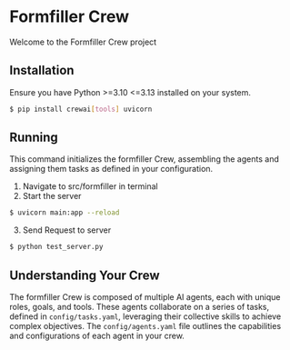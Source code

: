 # Formfiller Crew

Welcome to the Formfiller Crew project
## Installation

Ensure you have Python >=3.10 <=3.13 installed on your system.



```bash
$ pip install crewai[tools] uvicorn 
```

## Running
This command initializes the formfiller Crew, assembling the agents and assigning them tasks as defined in your configuration.

1. Navigate to src/formfiller in terminal
2. Start the server
```bash
$ uvicorn main:app --reload
```
3. Send Request to server
```bash
$ python test_server.py
```
## Understanding Your Crew

The formfiller Crew is composed of multiple AI agents, each with unique roles, goals, and tools. These agents collaborate on a series of tasks, defined in `config/tasks.yaml`, leveraging their collective skills to achieve complex objectives. The `config/agents.yaml` file outlines the capabilities and configurations of each agent in your crew.


